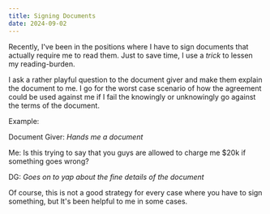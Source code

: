 ```yaml
---
title: Signing Documents
date: 2024-09-02
---
```

Recently, I've been in the positions where I have to sign documents that actually require me to read them. Just to save time, I use a *trick* to lessen my reading-burden.

I ask a rather playful question to the document giver and make them explain the document to me. I go for the worst case scenario of how the agreement could be used against me if I fail the knowingly or unknowingly go against the terms of the document.

Example:

Document Giver: *Hands me a document*

Me: Is this trying to say that you guys are allowed to charge me $20k if something goes wrong?

DG: *Goes on to yap about the fine details of the document*

Of course, this is not a good strategy for every case where you have to sign something, but It's been helpful to me in some cases.